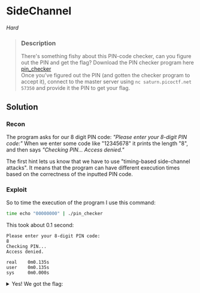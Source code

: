 
# SideChannel

*Hard*

>### Description
>There's something fishy about this PIN-code checker, can you figure out the PIN and get the flag?
>Download the PIN checker program here [pin_checker]()\
>Once you've figured out the PIN (and gotten the checker program to accept it), connect to the master server using `nc saturn.picoctf.net 57350` and provide it the PIN to get your flag.

## Solution

### Recon

The program asks for our 8 digit PIN code: *"Please enter your 8-digit PIN code:"* When we enter some code like "12345678" it prints the length "8", and then says *"Checking PIN... Access denied."*

The first hint lets us know that we have to use "timing-based side-channel attacks". It means that the program can have different execution times based on the correctness of the inputted PIN code. 

### Exploit

So to time the execution of the program I use this command:

```bash
time echo "00000000" | ./pin_checker
```

This took about 0.1 second:

```
Please enter your 8-digit PIN code:
8
Checking PIN...
Access denied.

real    0m0.135s
user    0m0.135s
sys     0m0.000s
```


<details>
<summary>Yes! We got the flag:</summary> 
picoCTF{}
</details>